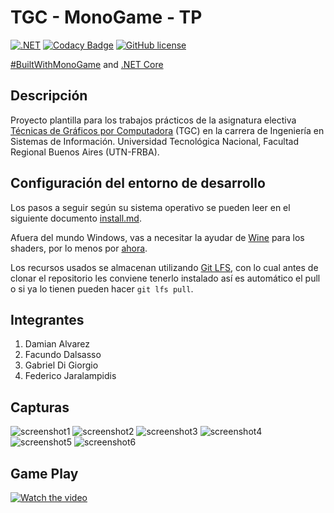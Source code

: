 # TGC - MonoGame - TP

[![.NET](https://github.com/tgc-utn/tgc-monogame-tp/actions/workflows/dotnet.yml/badge.svg)](https://github.com/tgc-utn/tgc-monogame-tp/actions/workflows/dotnet.yml)
[![Codacy Badge](https://app.codacy.com/project/badge/Grade/63382c4441444632b06d83dcc6dab106)](https://app.codacy.com/gh/tgc-utn/tgc-monogame-tp/dashboard?utm_source=gh&utm_medium=referral&utm_content=&utm_campaign=Badge_grade)
[![GitHub license](https://img.shields.io/github/license/tgc-utn/tgc-monogame-tp.svg)](https://github.com/tgc-utn/tgc-monogame-tp/blob/master/LICENSE)

[#BuiltWithMonoGame](http://www.monogame.net) and [.NET Core](https://dotnet.microsoft.com)

## Descripción

Proyecto plantilla para los trabajos prácticos de la asignatura electiva [Técnicas de Gráficos por Computadora](http://tgc-utn.github.io/) (TGC) en la carrera de Ingeniería en Sistemas de Información. Universidad Tecnológica Nacional, Facultad Regional Buenos Aires (UTN-FRBA).

## Configuración del entorno de desarrollo

Los pasos a seguir según su sistema operativo se pueden leer en el siguiente documento [install.md](https://github.com/tgc-utn/tgc-monogame-samples/blob/master/docs/install/install.md).

Afuera del mundo Windows, vas a necesitar la ayudar de [Wine](https://www.winehq.org) para los shaders, por lo menos por [ahora](https://github.com/MonoGame/MonoGame/issues/2167).

Los recursos usados se almacenan utilizando [Git LFS](https://git-lfs.github.com), con lo cual antes de clonar el repositorio les conviene tenerlo instalado así es automático el pull o si ya lo tienen pueden hacer `git lfs pull`.

## Integrantes

1. Damian Alvarez
2. Facundo Dalsasso
3. Gabriel Di Giorgio
4. Federico Jaralampidis

## Capturas

![screenshot1](https://github.com/Damuchi99/2023-2C-3551-ValveBall/assets/102607654/92700866-bc9b-461e-b085-363c4bb2cdf0)
![screenshot2](https://github.com/Damuchi99/2023-2C-3551-ValveBall/assets/102607654/6f85fc3b-6ac1-40d6-ad40-d9c414d2ebd8)
![screenshot3](https://github.com/Damuchi99/2023-2C-3551-ValveBall/assets/102607654/ab5570c0-f717-410f-88d4-97a3b2cc8b75)
![screenshot4](https://github.com/Damuchi99/2023-2C-3551-ValveBall/assets/102607654/7c5a54bf-9a08-4a73-a054-756a57ce45d3)
![screenshot5](https://github.com/Damuchi99/2023-2C-3551-ValveBall/assets/102607654/1827bf7b-7e5f-4f45-9673-fb37d2a25225)
![screenshot6](https://github.com/Damuchi99/2023-2C-3551-ValveBall/assets/102607654/1973496a-5361-481f-9067-1fc3ec810d9e)

## Game Play

[![Watch the video](https://img.youtube.com/vi/pgEwUC0jvH4/0.jpg)](https://www.youtube.com/playlist?list=PLRM4L32DjvnazuMl8wZlbpEYL5Qh63ulG)

